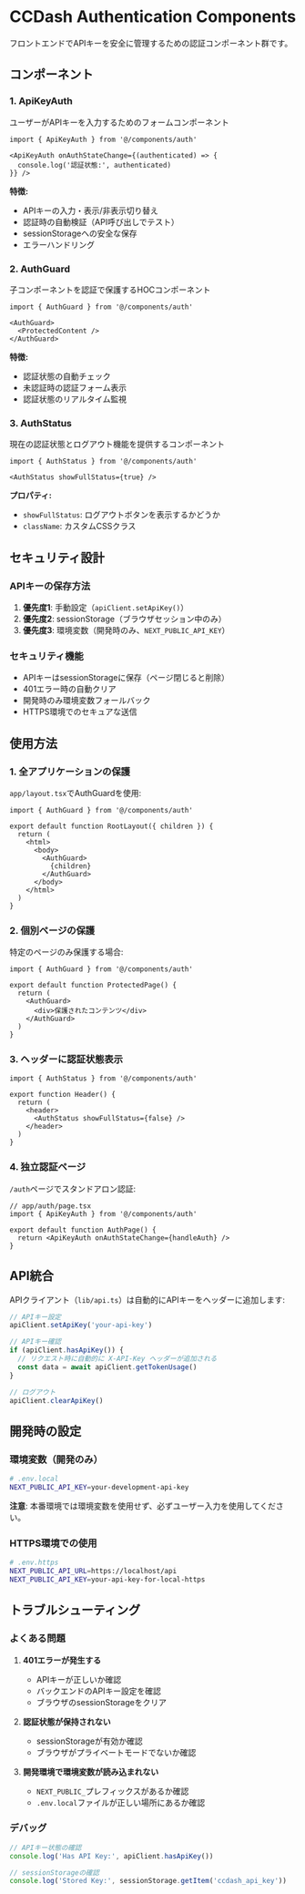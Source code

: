 # CCDash Authentication Components

フロントエンドでAPIキーを安全に管理するための認証コンポーネント群です。

## コンポーネント

### 1. ApiKeyAuth
ユーザーがAPIキーを入力するためのフォームコンポーネント

```tsx
import { ApiKeyAuth } from '@/components/auth'

<ApiKeyAuth onAuthStateChange={(authenticated) => {
  console.log('認証状態:', authenticated)
}} />
```

**特徴:**
- APIキーの入力・表示/非表示切り替え
- 認証時の自動検証（API呼び出しでテスト）
- sessionStorageへの安全な保存
- エラーハンドリング

### 2. AuthGuard
子コンポーネントを認証で保護するHOCコンポーネント

```tsx
import { AuthGuard } from '@/components/auth'

<AuthGuard>
  <ProtectedContent />
</AuthGuard>
```

**特徴:**
- 認証状態の自動チェック
- 未認証時の認証フォーム表示
- 認証状態のリアルタイム監視

### 3. AuthStatus
現在の認証状態とログアウト機能を提供するコンポーネント

```tsx
import { AuthStatus } from '@/components/auth'

<AuthStatus showFullStatus={true} />
```

**プロパティ:**
- `showFullStatus`: ログアウトボタンを表示するかどうか
- `className`: カスタムCSSクラス

## セキュリティ設計

### APIキーの保存方法
1. **優先度1**: 手動設定（`apiClient.setApiKey()`）
2. **優先度2**: sessionStorage（ブラウザセッション中のみ）
3. **優先度3**: 環境変数（開発時のみ、`NEXT_PUBLIC_API_KEY`）

### セキュリティ機能
- APIキーはsessionStorageに保存（ページ閉じると削除）
- 401エラー時の自動クリア
- 開発時のみ環境変数フォールバック
- HTTPS環境でのセキュアな送信

## 使用方法

### 1. 全アプリケーションの保護
`app/layout.tsx`でAuthGuardを使用:

```tsx
import { AuthGuard } from '@/components/auth'

export default function RootLayout({ children }) {
  return (
    <html>
      <body>
        <AuthGuard>
          {children}
        </AuthGuard>
      </body>
    </html>
  )
}
```

### 2. 個別ページの保護
特定のページのみ保護する場合:

```tsx
import { AuthGuard } from '@/components/auth'

export default function ProtectedPage() {
  return (
    <AuthGuard>
      <div>保護されたコンテンツ</div>
    </AuthGuard>
  )
}
```

### 3. ヘッダーに認証状態表示
```tsx
import { AuthStatus } from '@/components/auth'

export function Header() {
  return (
    <header>
      <AuthStatus showFullStatus={false} />
    </header>
  )
}
```

### 4. 独立認証ページ
`/auth`ページでスタンドアロン認証:

```tsx
// app/auth/page.tsx
import { ApiKeyAuth } from '@/components/auth'

export default function AuthPage() {
  return <ApiKeyAuth onAuthStateChange={handleAuth} />
}
```

## API統合

APIクライアント（`lib/api.ts`）は自動的にAPIキーをヘッダーに追加します:

```typescript
// APIキー設定
apiClient.setApiKey('your-api-key')

// APIキー確認
if (apiClient.hasApiKey()) {
  // リクエスト時に自動的に X-API-Key ヘッダーが追加される
  const data = await apiClient.getTokenUsage()
}

// ログアウト
apiClient.clearApiKey()
```

## 開発時の設定

### 環境変数（開発のみ）
```bash
# .env.local
NEXT_PUBLIC_API_KEY=your-development-api-key
```

**注意**: 本番環境では環境変数を使用せず、必ずユーザー入力を使用してください。

### HTTPS環境での使用
```bash
# .env.https
NEXT_PUBLIC_API_URL=https://localhost/api
NEXT_PUBLIC_API_KEY=your-api-key-for-local-https
```

## トラブルシューティング

### よくある問題

1. **401エラーが発生する**
   - APIキーが正しいか確認
   - バックエンドのAPIキー設定を確認
   - ブラウザのsessionStorageをクリア

2. **認証状態が保持されない**
   - sessionStorageが有効か確認
   - ブラウザがプライベートモードでないか確認

3. **開発環境で環境変数が読み込まれない**
   - `NEXT_PUBLIC_`プレフィックスがあるか確認
   - `.env.local`ファイルが正しい場所にあるか確認

### デバッグ
```typescript
// APIキー状態の確認
console.log('Has API Key:', apiClient.hasApiKey())

// sessionStorageの確認
console.log('Stored Key:', sessionStorage.getItem('ccdash_api_key'))
```